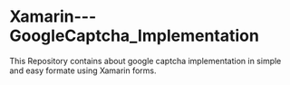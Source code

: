 # Xamarin---GoogleCaptcha_Implementation
This Repository  contains about google captcha implementation in simple and easy formate using Xamarin forms.
